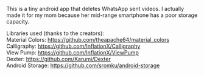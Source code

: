 This is a tiny android app that deletes WhatsApp sent videos. I actually made it for my mom because her mid-range smartphone has a poor storage capacity.

Libraries used (thanks to the creators):<br>
Material Colors: https://github.com/theapache64/material_colors<br>
Calligraphy: https://github.com/InflationX/Calligraphy<br>
View Pump: https://github.com/InflationX/ViewPump<br>
Dexter: https://github.com/Karumi/Dexter<br>
Android Storage: https://github.com/sromku/android-storage<br>